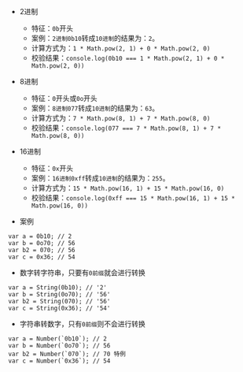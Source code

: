 * 2进制
  - 特征：`0b`开头
  - 案例：`2进制0b10`转成`10进制`的结果为：`2`。
  - 计算方式为：`1 * Math.pow(2, 1) + 0 * Math.pow(2, 0)`
  - 校验结果：`console.log(0b10 === 1 * Math.pow(2, 1) + 0 * Math.pow(2, 0))`

* 8进制
  - 特征：`0`开头或`0o`开头
  - 案例：`8进制077`转成`10进制`的结果为：`63`。
  - 计算方式为：`7 * Math.pow(8, 1) + 7 * Math.pow(8, 0)`
  - 校验结果：`console.log(077 === 7 * Math.pow(8, 1) + 7 * Math.pow(8, 0))`

* 16进制
  - 特征：`0x`开头
  - 案例：`16进制0xff`转成`10进制`的结果为：`255`。
  - 计算方式为：`15 * Math.pow(16, 1) + 15 * Math.pow(16, 0)`
  - 校验结果：`console.log(0xff === 15 * Math.pow(16, 1) + 15 * Math.pow(16, 0))`

* 案例
```
var a = 0b10; // 2
var b = 0o70; // 56
var b2 = 070; // 56
var c = 0x36; // 54
```

* 数字转字符串，只要有`0前缀`就会进行转换
```
var a = String(0b10); // '2'
var b = String(0o70); // '56'
var b2 = String(070); // '56'
var c = String(0x36); // '54'
```

* 字符串转数字，只有`0前缀`则不会进行转换
```
var a = Number(`0b10`); // 2
var b = Number(`0o70`); // 56
var b2 = Number(`070`); // 70 特例
var c = Number(`0x36`); // 54
```

